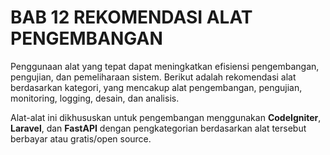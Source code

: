 # BAB 12 REKOMENDASI ALAT PENGEMBANGAN

Penggunaan alat yang tepat dapat meningkatkan efisiensi pengembangan, pengujian, dan pemeliharaan sistem. Berikut adalah rekomendasi alat berdasarkan kategori, yang mencakup alat pengembangan, pengujian, monitoring, logging, desain, dan analisis. 

Alat-alat ini dikhususkan untuk pengembangan menggunakan **CodeIgniter**, **Laravel**, dan **FastAPI** dengan pengkategorian berdasarkan alat tersebut berbayar atau gratis/open source.
